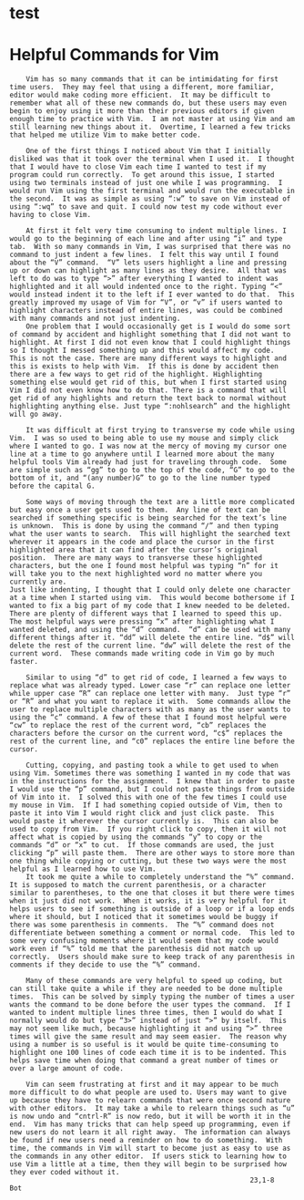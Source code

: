 test
====











# Helpful Commands for Vim

        Vim has so many commands that it can be intimidating for first time users.  They may feel that using a different, more familiar, editor would make coding more efficient.  It may be difficult to remember what all of these new commands do, but these users may even begin to enjoy using it more than their previous editors if given enough time to practice with Vim.  I am not master at using Vim and am still learning new things about it.  Overtime, I learned a few tricks that helped me utilize Vim to make better code.

        One of the first things I noticed about Vim that I initially disliked was that it took over the terminal when I used it.  I thought that I would have to close Vim each time I wanted to test if my program could run correctly.  To get around this issue, I started using two terminals instead of just one while I was programming.  I would run Vim using the first terminal and would run the executable in the second.  It was as simple as using “:w” to save on Vim instead of using “:wq” to save and quit. I could now test my code without ever having to close Vim.

        At first it felt very time consuming to indent multiple lines. I would go to the beginning of each line and after using “i” and type tab.  With so many commands in Vim, I was surprised that there was no command to just indent a few lines.  I felt this way until I found about the “V” command.  “V” lets users highlight a line and pressing up or down can highlight as many lines as they desire.  All that was left to do was to type “>” after everything I wanted to indent was highlighted and it all would indented once to the right. Typing “<” would instead indent it to the left if I ever wanted to do that.  This greatly improved my usage of Vim for “V”, or “v” if users wanted to highlight characters instead of entire lines, was could be combined with many commands and not just indenting.
        One problem that I would occasionally get is I would do some sort of command by accident and highlight something that I did not want to highlight. At first I did not even know that I could highlight things so I thought I messed something up and this would affect my code.  This is not the case. There are many different ways to highlight and this is exists to help with Vim.  If this is done by accident then there are a few ways to get rid of the highlight. Highlighting something else would get rid of this, but when I first started using Vim I did not even know how to do that. There is a command that will get rid of any highlights and return the text back to normal without highlighting anything else. Just type “:nohlsearch” and the highlight will go away.

        It was difficult at first trying to transverse my code while using Vim.  I was so used to being able to use my mouse and simply click where I wanted to go. I was now at the mercy of moving my cursor one line at a time to go anywhere until I learned more about the many helpful tools Vim already had just for traveling through code.  Some are simple such as “gg” to go to the top of the code, “G” to go to the bottom of it, and “(any number)G” to go to the line number typed before the capital G.

        Some ways of moving through the text are a little more complicated but easy once a user gets used to them.  Any line of text can be searched if something specific is being searched for the text’s line is unknown.  This is done by using the command “/” and then typing what the user wants to search.  This will highlight the searched text wherever it appears in the code and place the cursor in the first highlighted area that it can find after the cursor’s original position.  There are many ways to transverse these highlighted characters, but the one I found most helpful was typing “n” for it will take you to the next highlighted word no matter where you currently are.
	Just like indenting, I thought that I could only delete one character at a time when I started using vim.  This would become bothersome if I wanted to fix a big part of my code that I knew needed to be deleted.  There are plenty of different ways that I learned to speed this up.  The most helpful ways were pressing “x” after highlighting what I wanted deleted, and using the “d” command.  “d” can be used with many different things after it. “dd” will delete the entire line. “d$” will delete the rest of the current line. “dw” will delete the rest of the current word.  These commands made writing code in Vim go by much faster.

        Similar to using “d” to get rid of code, I learned a few ways to replace what was already typed. Lower case “r” can replace one letter while upper case “R” can replace one letter with many.  Just type “r” or “R” and what you want to replace it with.  Some commands allow the user to replace multiple characters with as many as the user wants to using the “c” command. A few of these that I found most helpful were “cw” to replace the rest of the current word, “cb” replaces the characters before the cursor on the current word, “c$” replaces the rest of the current line, and “c0” replaces the entire line before the cursor.

        Cutting, copying, and pasting took a while to get used to when using Vim. Sometimes there was something I wanted in my code that was in the instructions for the assignment.  I knew that in order to paste I would use the “p” command, but I could not paste things from outside of Vim into it.  I solved this with one of the few times I could use my mouse in Vim.  If I had something copied outside of Vim, then to paste it into Vim I would right click and just click paste.  This would paste it wherever the cursor currently is.  This can also be used to copy from Vim.  If you right click to copy, then it will not affect what is copied by using the commands “y” to copy or the commands “d” or “x” to cut.  If those commands are used, the just clicking “p” will paste them.  There are other ways to store more than one thing while copying or cutting, but these two ways were the most helpful as I learned how to use Vim.
        It took me quite a while to completely understand the “%” command.  It is supposed to match the current parenthesis, or a character similar to parentheses, to the one that closes it but there were times when it just did not work.  When it works, it is very helpful for it helps users to see if something is outside of a loop or if a loop ends where it should, but I noticed that it sometimes would be buggy if there was some parenthesis in comments.  The “%” command does not differentiate between something a comment or normal code.  This led to some very confusing moments where it would seem that my code would work even if “%” told me that the parenthesis did not match up correctly.  Users should make sure to keep track of any parenthesis in comments if they decide to use the “%” command.

        Many of these commands are very helpful to speed up coding, but can still take quite a while if they are needed to be done multiple times.  This can be solved by simply typing the number of times a user wants the command to be done before the user types the command.  If I wanted to indent multiple lines three times, then I would do what I normally would do but type “3>” instead of just “>” by itself.  This may not seem like much, because highlighting it and using “>” three times will give the same result and may seem easier.  The reason why using a number is so useful is it would be quite time-consuming to highlight one 100 lines of code each time it is to be indented. This helps save time when doing that command a great number of times or over a large amount of code.

        Vim can seem frustrating at first and it may appear to be much more difficult to do what people are used to. Users may want to give up because they have to relearn commands that were once second nature with other editors.  It may take a while to relearn things such as “u” is now undo and “cntrl-R” is now redo, but it will be worth it in the end.  Vim has many tricks that can help speed up programming, even if new users do not learn it all right away.  The information can always be found if new users need a reminder on how to do something.  With time, the commands in Vim will start to become just as easy to use as the commands in any other editor.  If users stick to learning how to use Vim a little at a time, then they will begin to be surprised how they ever coded without it.
                                                               23,1-8        Bot


